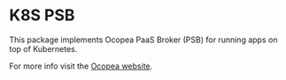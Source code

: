 # K8S PSB

This package implements Ocopea PaaS Broker (PSB) for running apps on top of Kubernetes.

For more info visit the [Ocopea website](https://ocopea.github.io).
